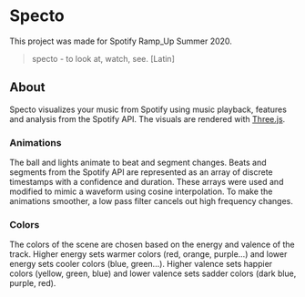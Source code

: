 # Specto
This project was made for Spotify Ramp_Up Summer 2020.

> specto - to look at, watch, see. [Latin]

## About
Specto visualizes your music from Spotify using music playback, features and analysis from the Spotify API. The visuals are rendered with [Three.js](https://github.com/mrdoob/three.js/).

### Animations
The ball and lights animate to beat and segment changes. Beats and segments from the Spotify API are represented as an array of discrete timestamps with a confidence and duration. These arrays were used and modified to mimic a waveform using cosine interpolation. To make the animations smoother, a low pass filter cancels out high frequency changes.

### Colors
The colors of the scene are chosen based on the energy and valence of the track. Higher energy sets warmer colors (red, orange, purple...) and lower energy sets cooler colors (blue, green...). Higher valence sets happier colors (yellow, green, blue) and lower valence sets sadder colors (dark blue, purple, red). 
